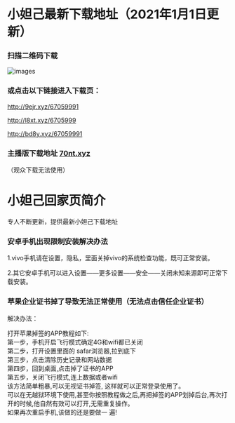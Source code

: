 # 小妲己最新下载地址（2021年1月1日更新）

### 扫描二维码下载
![images](https://github.com/sachis99/1/blob/gh-pages/Screenshot_2020-12-31-17-52-38-927_com.didi.live.spring~01_compressed.jpg)

### 或点击以下链接进入下载页：
http://9ejr.xyz/67059991

http://l8xt.xyz/6705999

http://bd8y.xyz/67059991


### 主播版下载地址 [70nt.xyz](http://70nt.xyz)
（观众下载无法使用）





# 小妲己回家页简介

专人不断更新，提供最新小妲己下载地址<br> 






### 安卓手机出现限制安装解决办法<br>

1.vivo手机请在设置，隐私，里面关掉vivo的系统检查功能，既可正常安装。<br>

2.其它安卓手机可以进入设置——更多设置——安全——关闭未知来源即可正常下载安装。<br>




### 苹果企业证书掉了导致无法正常使用（无法点击信任企业证书）<br>

解决办法：<br>

打开苹果掉签的APP教程如下: <br>
第一步，手机开启飞行模式确定4G和wifi都已关闭 <br>
第二步，打开设置里面的 safar浏览器,拉到底下 <br>
第三步，点击清除历史记录和网站数据 <br>
第四步，回到桌面,点击掉了证书的APP <br>
第五步，关闭飞行模式,连上数据或者wifi<br>
该方法简单粗暴,可以无视证书掉签, 这样就可以正常登录使用了。<br>
可以在无越狱环境下使用,甚至你按照教程做之后,再把掉签的APP划掉后台,再次打开的时候,他自然有效可以打开,无需重复操作。<br>
如果再次重启手机,该做的还是要做一 遍!<br>
